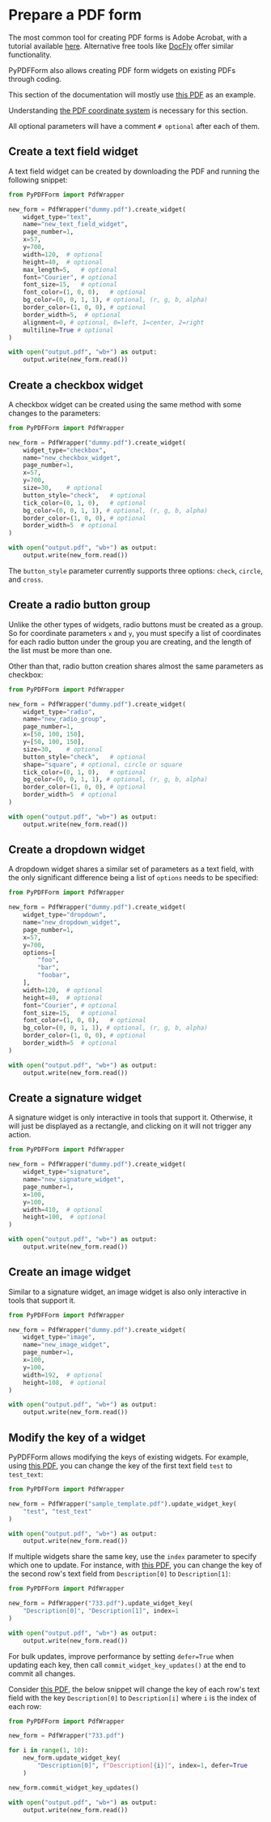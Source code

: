 # Prepare a PDF form

The most common tool for creating PDF forms is Adobe Acrobat, with a tutorial available
[here](https://helpx.adobe.com/acrobat/using/creating-distributing-pdf-forms.html).
Alternative free tools like [DocFly](https://www.docfly.com/) offer similar functionality.

PyPDFForm also allows creating PDF form widgets on existing PDFs through coding.

This section of the documentation will mostly use 
[this PDF](https://www.w3.org/WAI/ER/tests/xhtml/testfiles/resources/pdf/dummy.pdf) as an example.

Understanding [the PDF coordinate system](coordinate.md) is necessary for this section.

All optional parameters will have a comment `# optional` after each of them.

## Create a text field widget

A text field widget can be created by downloading the PDF and running the following snippet:

```python
from PyPDFForm import PdfWrapper

new_form = PdfWrapper("dummy.pdf").create_widget(
    widget_type="text",
    name="new_text_field_widget",
    page_number=1,
    x=57,
    y=700,
    width=120,  # optional
    height=40,  # optional
    max_length=5,   # optional
    font="Courier", # optional
    font_size=15,   # optional
    font_color=(1, 0, 0),   # optional
    bg_color=(0, 0, 1, 1), # optional, (r, g, b, alpha)
    border_color=(1, 0, 0), # optional
    border_width=5,  # optional
    alignment=0, # optional, 0=left, 1=center, 2=right
    multiline=True # optional
)

with open("output.pdf", "wb+") as output:
    output.write(new_form.read())
```

## Create a checkbox widget

A checkbox widget can be created using the same method with some changes to the parameters:

```python
from PyPDFForm import PdfWrapper

new_form = PdfWrapper("dummy.pdf").create_widget(
    widget_type="checkbox",
    name="new_checkbox_widget",
    page_number=1,
    x=57,
    y=700,
    size=30,    # optional
    button_style="check",   # optional
    tick_color=(0, 1, 0),   # optional
    bg_color=(0, 0, 1, 1), # optional, (r, g, b, alpha)
    border_color=(1, 0, 0), # optional
    border_width=5  # optional
)

with open("output.pdf", "wb+") as output:
    output.write(new_form.read())
```

The `button_style` parameter currently supports three options: `check`, `circle`, and `cross`.

## Create a radio button group

Unlike the other types of widgets, radio buttons must be created as a group. So for coordinate parameters `x` and `y`, you must specify a list of coordinates for each radio button under the group you are creating, and the length of the list must be more than one.

Other than that, radio button creation shares almost the same parameters as checkbox:

```python
from PyPDFForm import PdfWrapper

new_form = PdfWrapper("dummy.pdf").create_widget(
    widget_type="radio",
    name="new_radio_group",
    page_number=1,
    x=[50, 100, 150],
    y=[50, 100, 150],
    size=30,    # optional
    button_style="check",   # optional
    shape="square", # optional, circle or square
    tick_color=(0, 1, 0),   # optional
    bg_color=(0, 0, 1, 1), # optional, (r, g, b, alpha)
    border_color=(1, 0, 0), # optional
    border_width=5  # optional
)

with open("output.pdf", "wb+") as output:
    output.write(new_form.read())
```

## Create a dropdown widget

A dropdown widget shares a similar set of parameters as a text field, with the only significant difference being
a list of `options` needs to be specified:

```python
from PyPDFForm import PdfWrapper

new_form = PdfWrapper("dummy.pdf").create_widget(
    widget_type="dropdown",
    name="new_dropdown_widget",
    page_number=1,
    x=57,
    y=700,
    options=[
        "foo",
        "bar",
        "foobar",
    ],
    width=120,  # optional
    height=40,  # optional
    font="Courier", # optional
    font_size=15,   # optional
    font_color=(1, 0, 0),   # optional
    bg_color=(0, 0, 1, 1), # optional, (r, g, b, alpha)
    border_color=(1, 0, 0), # optional
    border_width=5  # optional
)

with open("output.pdf", "wb+") as output:
    output.write(new_form.read())
```

## Create a signature widget

A signature widget is only interactive in tools that support it. Otherwise, it will just be displayed as a rectangle, and clicking on it will not trigger any action.

```python
from PyPDFForm import PdfWrapper

new_form = PdfWrapper("dummy.pdf").create_widget(
    widget_type="signature",
    name="new_signature_widget",
    page_number=1,
    x=100,
    y=100,
    width=410,  # optional
    height=100,  # optional
)

with open("output.pdf", "wb+") as output:
    output.write(new_form.read())
```

## Create an image widget

Similar to a signature widget, an image widget is also only interactive in tools that support it.

```python
from PyPDFForm import PdfWrapper

new_form = PdfWrapper("dummy.pdf").create_widget(
    widget_type="image",
    name="new_image_widget",
    page_number=1,
    x=100,
    y=100,
    width=192,  # optional
    height=108,  # optional
)

with open("output.pdf", "wb+") as output:
    output.write(new_form.read())
```

## Modify the key of a widget

PyPDFForm allows modifying the keys of existing widgets.
For example, using [this PDF](https://github.com/chinapandaman/PyPDFForm/raw/master/pdf_samples/sample_template.pdf),
you can change the key of the first text field `test` to `test_text`:

```python
from PyPDFForm import PdfWrapper

new_form = PdfWrapper("sample_template.pdf").update_widget_key(
    "test", "test_text"
)

with open("output.pdf", "wb+") as output:
    output.write(new_form.read())
```

If multiple widgets share the same key, use the `index` parameter to specify which one to update. For instance, with
[this PDF](https://github.com/chinapandaman/PyPDFForm/raw/master/pdf_samples/scenario/issues/733.pdf),
you can change the key of the second row's text field from `Description[0]` to `Description[1]`:

```python
from PyPDFForm import PdfWrapper

new_form = PdfWrapper("733.pdf").update_widget_key(
    "Description[0]", "Description[1]", index=1
)

with open("output.pdf", "wb+") as output:
    output.write(new_form.read())
```

For bulk updates, improve performance by setting `defer=True` when updating each key, then call `commit_widget_key_updates()` at the end to commit all changes.

Consider [this PDF](https://github.com/chinapandaman/PyPDFForm/raw/master/pdf_samples/scenario/issues/733.pdf), 
the below snippet will change the key of each row's text field with the key `Description[0]` to `Description[i]` 
where `i` is the index of each row:

```python
from PyPDFForm import PdfWrapper

new_form = PdfWrapper("733.pdf")

for i in range(1, 10):
    new_form.update_widget_key(
        "Description[0]", f"Description[{i}]", index=1, defer=True
    )

new_form.commit_widget_key_updates()

with open("output.pdf", "wb+") as output:
    output.write(new_form.read())
```
